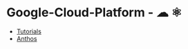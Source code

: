 # Google-Cloud-Platform - ☁ ⚛

- [Tutorials](https://cloud.google.com/compute/docs/tutorials?utm_source=ft-always-on&utm_medium=email&utm_campaign=2018-FT-always-on-GCE5A-en&utm_content=ft-en)
- [Anthos](https://cloud.google.com/anthos)
